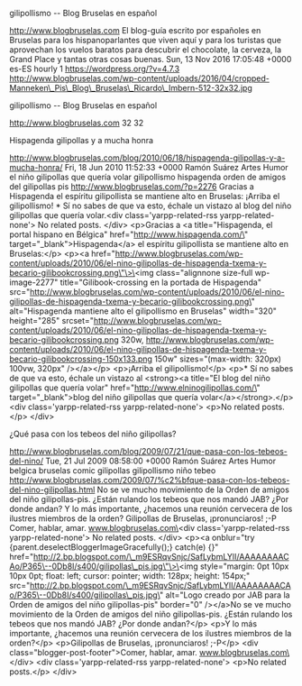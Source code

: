gilipollismo -- Blog Bruselas en español

http://www.blogbruselas.com El blog-guía escrito por españoles en
Bruselas para los hispanoparlantes que viven aquí y para los turistas
que aprovechan los vuelos baratos para descubrir el chocolate, la
cerveza, la Grand Place y tantas otras cosas buenas. Sun, 13 Nov 2016
17:05:48 +0000 es-ES hourly 1 https://wordpress.org/?v=4.7.3
http://www.blogbruselas.com/wp-content/uploads/2016/04/cropped-Manneken\_Pis\_Blog\_Bruselas\_Ricardo\_Imbern-512-32x32.jpg

gilipollismo -- Blog Bruselas en español

http://www.blogbruselas.com 32 32

Hispagenda gilipollas y a mucha honra

http://www.blogbruselas.com/blog/2010/06/18/hispagenda-gilipollas-y-a-mucha-honra/
Fri, 18 Jun 2010 11:52:33 +0000 Ramón Suárez Artes Humor el niño
gilipollas que quería volar gilipollismo hispagenda orden de amigos del
gilipollas pis http://www.blogbruselas.com/?p=2276 Gracias a Hispagenda
el espíritu gilipollista se mantiene alto en Bruselas: ¡Arriba el
gilipollismo! \* Sí no sabes de que va esto, échale un vistazo al blog
del niño gilipollas que quería volar.\<div class=\'yarpp-related-rss
yarpp-related-none\'\> No related posts. \</div\> \<p\>Gracias a \<a
title=\"Hispagenda, el portal hispano en Bélgica\"
href=\"http://www.hispagenda.com/\" target=\"\_blank\"\>Hispagenda\</a\>
el espíritu gilipollista se mantiene alto en Bruselas:\</p\> \<p\>\<a
href=\"http://www.blogbruselas.com/wp-content/uploads/2010/06/el-nino-gilipollas-de-hispagenda-txema-y-becario-gilibookcrossing.png\"\>\<img
class=\"alignnone size-full wp-image-2277\" title=\"Gilibook-crossing en
la portada de Hispagenda\"
src=\"http://www.blogbruselas.com/wp-content/uploads/2010/06/el-nino-gilipollas-de-hispagenda-txema-y-becario-gilibookcrossing.png\"
alt=\"Hispagenda mantiene alto el gilipollismo en Bruselas\"
width=\"320\" height=\"285\"
srcset=\"http://www.blogbruselas.com/wp-content/uploads/2010/06/el-nino-gilipollas-de-hispagenda-txema-y-becario-gilibookcrossing.png
320w,
http://www.blogbruselas.com/wp-content/uploads/2010/06/el-nino-gilipollas-de-hispagenda-txema-y-becario-gilibookcrossing-150x133.png
150w\" sizes=\"(max-width: 320px) 100vw, 320px\" /\>\</a\>\</p\>
\<p\>¡Arriba el gilipollismo!\</p\> \<p\>\* Sí no sabes de que va esto,
échale un vistazo al \<strong\>\<a title=\"El blog del niño gilipollas
que quería volar\" href=\"http://www.elninogilipollas.com/\"
target=\"\_blank\"\>blog del niño gilipollas que quería
volar\</a\>\</strong\>.\</p\> \<div class=\'yarpp-related-rss
yarpp-related-none\'\> \<p\>No related posts.\</p\> \</div\>

¿Qué pasa con los tebeos del niño gilipollas?

http://www.blogbruselas.com/blog/2009/07/21/que-pasa-con-los-tebeos-del-nino/
Tue, 21 Jul 2009 08:58:00 +0000 Ramón Suárez Artes Humor belgica
bruselas comic gilipollas gilipollismo niño tebeo
http://www.blogbruselas.com/2009/07/%c2%bfque-pasa-con-los-tebeos-del-nino-gilipollas.html
No se ve mucho movimiento de la Orden de amigos del niño gilipollas-pis.
¿Están rulando los tebeos que nos mandó JAB? ¿Por donde andan? Y lo más
importante, ¿hacemos una reunión cervecera de los ilustres miembros de
la orden? Gilipollas de Bruselas, ¡pronunciaros! ;-P Comer, hablar,
amar. www.blogbruselas.com\<div class=\'yarpp-related-rss
yarpp-related-none\'\> No related posts. \</div\> \<p\>\<a onblur=\"try
{parent.deselectBloggerImageGracefully();} catch(e) {}\"
href=\"http://2.bp.blogspot.com/\_m9ESRqvSnjc/SafLybmLYlI/AAAAAAAACAo/P365\--0Db8I/s400/gilipollas\_pis.jpg\"\>\<img
style=\"margin: 0pt 10px 10px 0pt; float: left; cursor: pointer; width:
128px; height: 154px;\"
src=\"http://2.bp.blogspot.com/\_m9ESRqvSnjc/SafLybmLYlI/AAAAAAAACAo/P365\--0Db8I/s400/gilipollas\_pis.jpg\"
alt=\"Logo creado por JAB para la Orden de amigos del niño
gilipollas-pis\" border=\"0\" /\>\</a\>No se ve mucho movimiento de la
Orden de amigos del niño gilipollas-pis. ¿Están rulando los tebeos que
nos mandó JAB? ¿Por donde andan?\</p\> \<p\>Y lo más importante,
¿hacemos una reunión cervecera de los ilustres miembros de la
orden?\</p\> \<p\>Gilipollas de Bruselas, ¡pronunciaros! ;-P\</p\> \<div
class=\"blogger-post-footer\"\>Comer, hablar, amar.
www.blogbruselas.com\</div\> \<div class=\'yarpp-related-rss
yarpp-related-none\'\> \<p\>No related posts.\</p\> \</div\>
